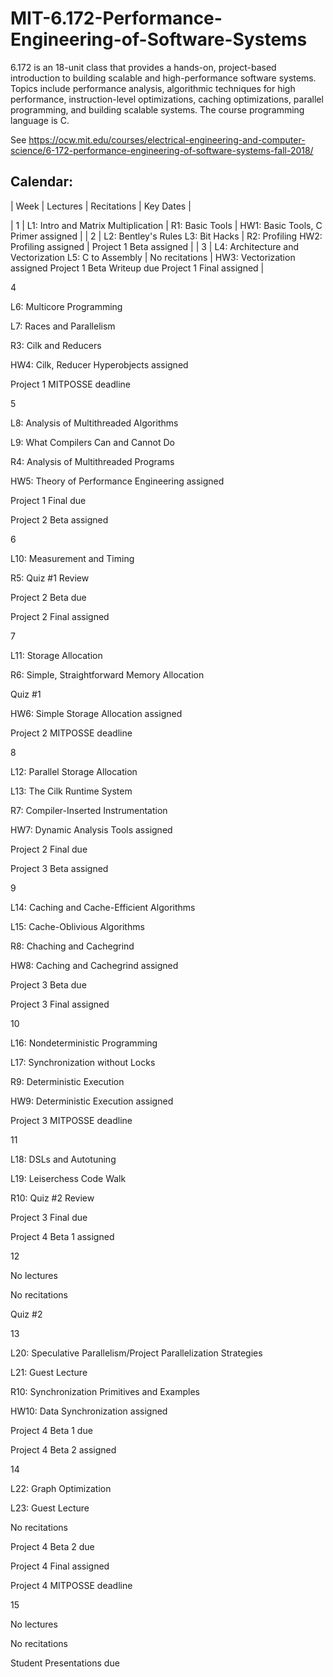 # MIT-6.172-Performance-Engineering-of-Software-Systems
6.172 is an 18-unit class that provides a hands-on, project-based introduction to building scalable and high-performance software systems. Topics include performance analysis, algorithmic techniques for high performance, instruction-level optimizations, caching optimizations, parallel programming, and building scalable systems. The course programming language is C. 

See https://ocw.mit.edu/courses/electrical-engineering-and-computer-science/6-172-performance-engineering-of-software-systems-fall-2018/

## Calendar:

| Week | Lectures | Recitations | Key Dates |

| 1 | L1: Intro and Matrix Multiplication | R1: Basic Tools | HW1: Basic Tools, C Primer assigned |
| 2 | L2: Bentley's Rules 
L3: Bit Hacks | R2: Profiling 
HW2: Profiling assigned | Project 1 Beta assigned |
| 3 | L4: Architecture and Vectorization
L5: C to Assembly | No recitations | HW3: Vectorization assigned
Project 1 Beta Writeup due
Project 1 Final assigned | 

4
	

L6: Multicore Programming

L7: Races and Parallelism
	

R3: Cilk and Reducers
	

HW4: Cilk, Reducer Hyperobjects assigned

Project 1 MITPOSSE deadline

5
	

L8: Analysis of Multithreaded Algorithms

L9: What Compilers Can and Cannot Do
	

R4: Analysis of Multithreaded Programs
	

HW5: Theory of Performance Engineering assigned

Project 1 Final due

Project 2 Beta assigned

6
	

L10: Measurement and Timing
	

R5: Quiz #1 Review
	

Project 2 Beta due

Project 2 Final assigned

7
	

L11: Storage Allocation
	

R6: Simple, Straightforward Memory Allocation
	

Quiz #1

HW6: Simple Storage Allocation assigned

Project 2 MITPOSSE deadline

8
	

L12: Parallel Storage Allocation

L13: The Cilk Runtime System
	

R7: Compiler-Inserted Instrumentation
	

HW7: Dynamic Analysis Tools assigned

Project 2 Final due

Project 3 Beta assigned

9
	

L14: Caching and Cache-Efficient Algorithms

L15: Cache-Oblivious Algorithms
	

R8: Chaching and Cachegrind
	

HW8: Caching and Cachegrind assigned

Project 3 Beta due

Project 3 Final assigned

10
	

L16: Nondeterministic Programming

L17: Synchronization without Locks
	

R9: Deterministic Execution
	

HW9: Deterministic Execution assigned

Project 3 MITPOSSE deadline

11
	

L18: DSLs and Autotuning

L19: Leiserchess Code Walk
	

R10: Quiz #2 Review
	

Project 3 Final due

Project 4 Beta 1 assigned

12
	

No lectures
	

No recitations
	

Quiz #2

13
	

L20: Speculative Parallelism/Project Parallelization Strategies

L21: Guest Lecture
	

R10: Synchronization Primitives and Examples
	

HW10: Data Synchronization assigned

Project 4 Beta 1 due

Project 4 Beta 2 assigned

14
	

L22: Graph Optimization

L23: Guest Lecture
	

No recitations
	

Project 4 Beta 2 due

Project 4 Final assigned

Project 4 MITPOSSE deadline

15
	

No lectures
	

No recitations
	

Student Presentations due
